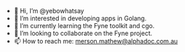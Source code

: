 - 👋 Hi, I’m @yebowhatsay
- 👀 I’m interested in developing apps in Golang.
- 🌱 I’m currently learning the Fyne toolkit and cgo.
- 💞️ I’m looking to collaborate on the Fyne project.
- 📫 How to reach me: merson.mathew@alphadoc.com.au
<!---
yebowhatsay/yebowhatsay is a ✨ special ✨ repository because its `README.md` (this file) appears on your GitHub profile.
You can click the Preview link to take a look at your changes.
--->

